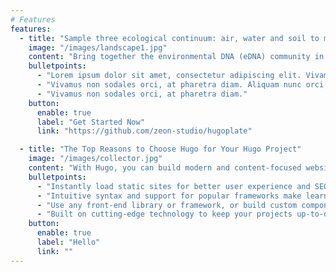```yaml
---
# Features
features:
  - title: "Sample three ecological continuum: air, water and soil to monitor canadian biodiversity"
    image: "/images/landscape1.jpg"
    content: "Bring together the environmental DNA (eDNA) community in Québec around common themes."
    bulletpoints:
      - "Lorem ipsum dolor sit amet, consectetur adipiscing elit. Vivamus tortor neque, aliquet nec mollis vitae, dignissim eu ligula."
      - "Vivamus non sodales orci, at pharetra diam. Aliquam nunc orci, aliquam ac velit quis, mollis consequat elit."
      - "Vivamus non sodales orci, at pharetra diam."
    button:
      enable: true
      label: "Get Started Now"
      link: "https://github.com/zeon-studio/hugoplate"

  - title: "The Top Reasons to Choose Hugo for Your Hugo Project"
    image: "/images/collector.jpg"
    content: "With Hugo, you can build modern and content-focused websites without sacrificing performance or ease of use."
    bulletpoints:
      - "Instantly load static sites for better user experience and SEO."
      - "Intuitive syntax and support for popular frameworks make learning and using Hugo a breeze."
      - "Use any front-end library or framework, or build custom components, for any project size."
      - "Built on cutting-edge technology to keep your projects up-to-date with the latest web standards."
    button:
      enable: true
      label: "Hello"
      link: ""
---
```

